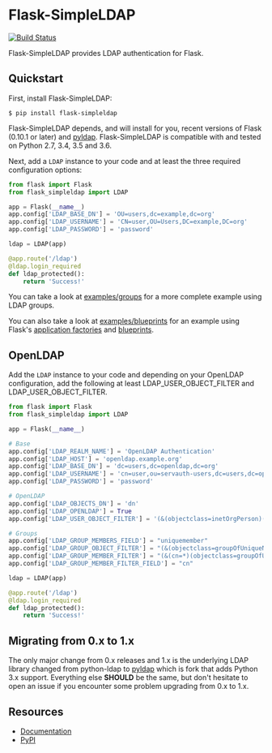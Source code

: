 Flask-SimpleLDAP
================

[![Build Status](https://travis-ci.org/admiralobvious/flask-simpleldap.svg?branch=master)](https://travis-ci.org/admiralobvious/flask-simpleldap)

Flask-SimpleLDAP provides LDAP authentication for Flask.

Quickstart
----------

First, install Flask-SimpleLDAP:
    
    $ pip install flask-simpleldap
    
Flask-SimpleLDAP depends, and will install for you, recent versions of Flask
(0.10.1 or later) and [pyldap](https://github.com/pyldap/pyldap). Flask-SimpleLDAP is compatible
with and tested on Python 2.7, 3.4, 3.5 and 3.6.

Next, add a ``LDAP`` instance to your code and at least the three
required configuration options:

```python
from flask import Flask
from flask_simpleldap import LDAP

app = Flask(__name__)
app.config['LDAP_BASE_DN'] = 'OU=users,dc=example,dc=org'
app.config['LDAP_USERNAME'] = 'CN=user,OU=Users,DC=example,DC=org'
app.config['LDAP_PASSWORD'] = 'password'

ldap = LDAP(app)

@app.route('/ldap')
@ldap.login_required
def ldap_protected():
    return 'Success!'
```

You can take a look at [examples/groups](examples/groups) for a more complete 
example using LDAP groups.

You can also take a look at [examples/blueprints](examples/blueprints) for an 
example using Flask's 
[application factories](http://flask.pocoo.org/docs/patterns/appfactories/) 
and [blueprints](http://flask.pocoo.org/docs/blueprints/).


OpenLDAP
--------

Add the ``LDAP`` instance to your code and depending on your OpenLDAP
configuration, add the following at least LDAP_USER_OBJECT_FILTER and 
LDAP_USER_OBJECT_FILTER.

```python
from flask import Flask
from flask_simpleldap import LDAP

app = Flask(__name__)

# Base
app.config['LDAP_REALM_NAME'] = 'OpenLDAP Authentication'
app.config['LDAP_HOST'] = 'openldap.example.org'
app.config['LDAP_BASE_DN'] = 'dc=users,dc=openldap,dc=org'
app.config['LDAP_USERNAME'] = 'cn=user,ou=servauth-users,dc=users,dc=openldap,dc=org'
app.config['LDAP_PASSWORD'] = 'password'

# OpenLDAP 
app.config['LDAP_OBJECTS_DN'] = 'dn'
app.config['LDAP_OPENLDAP'] = True
app.config['LDAP_USER_OBJECT_FILTER'] = '(&(objectclass=inetOrgPerson)(uid=%s))'

# Groups
app.config['LDAP_GROUP_MEMBERS_FIELD'] = "uniquemember"
app.config['LDAP_GROUP_OBJECT_FILTER'] = "(&(objectclass=groupOfUniqueNames)(uniquemember=%s))"
app.config['LDAP_GROUP_MEMBER_FILTER'] = "(&(cn=*)(objectclass=groupOfUniqueNames)(uniquemember=%s))"
app.config['LDAP_GROUP_MEMBER_FILTER_FIELD'] = "cn"

ldap = LDAP(app)

@app.route('/ldap')
@ldap.login_required
def ldap_protected():
    return 'Success!'
```


Migrating from 0.x to 1.x
-------------------------

The only major change from 0.x releases and 1.x is the underlying LDAP library changed from python-ldap to
[pyldap](https://github.com/pyldap/pyldap) which is fork that adds Python 3.x support. Everything else **SHOULD**
be the same, but don't hesitate to open an issue if you encounter some problem upgrading from 0.x to 1.x.


Resources
---------

- [Documentation](http://flask-simpleldap.readthedocs.org/en/latest/)
- [PyPI](https://pypi.python.org/pypi/Flask-SimpleLDAP)
